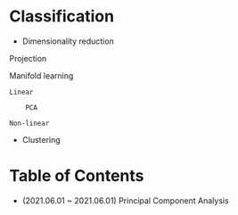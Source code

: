 # Classification
- Dimensionality reduction

Projection

Manifold learning

    Linear

        PCA

    Non-linear

- Clustering



# Table of Contents
- (2021.06.01 ~ 2021.06.01) Principal Component Analysis
